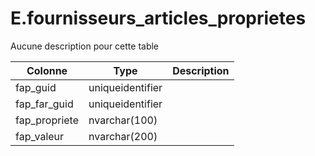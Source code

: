 # E.fournisseurs_articles_proprietes

Aucune description pour cette table

Colonne|Type|Description
---|---|---
fap_guid|uniqueidentifier|
fap_far_guid|uniqueidentifier|
fap_propriete|nvarchar(100)|
fap_valeur|nvarchar(200)|
